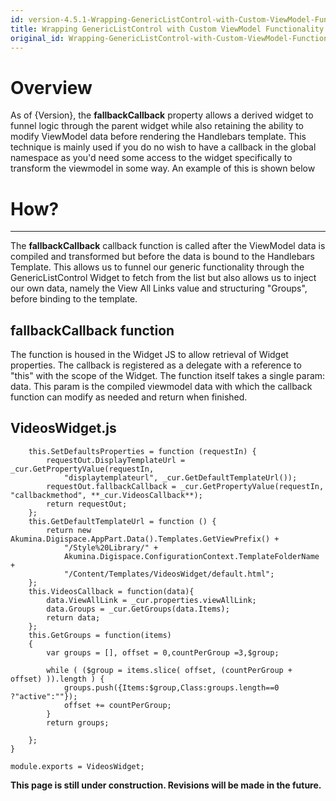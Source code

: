```yaml
---
id: version-4.5.1-Wrapping-GenericListControl-with-Custom-ViewModel-Functionality
title: Wrapping GenericListControl with Custom ViewModel Functionality
original_id: Wrapping-GenericListControl-with-Custom-ViewModel-Functionality
---
```


# Overview
As of {Version}, the **fallbackCallback** property allows a derived widget to funnel logic through the parent widget while also retaining the ability to modify ViewModel data before rendering the Handlebars template. This technique is mainly used if you do no wish to have a callback in the global namespace as you'd need some access to the widget specifically to transform the viewmodel in some way. An example of this is shown below

# How?

***

The **fallbackCallback** callback function is called after the ViewModel data is compiled and transformed but before the data is bound to the Handlebars Template. This allows us to funnel our generic functionality through the GenericListControl Widget to fetch from the list but also allows us to inject our own data, namely the View All Links value and structuring "Groups", before binding to the template.

## fallbackCallback function

The function is housed in the Widget JS to allow retrieval of Widget properties. The callback is registered as a delegate with a reference to "this" with the scope of the Widget. The function itself takes a single param: data. This param is the compiled viewmodel data with which the callback function can modify as needed and return when finished.

## VideosWidget.js

    
        this.SetDefaultsProperties = function (requestIn) {
            requestOut.DisplayTemplateUrl = _cur.GetPropertyValue(requestIn,
                "displaytemplateurl", _cur.GetDefaultTemplateUrl());
            requestOut.fallbackCallback = _cur.GetPropertyValue(requestIn, "callbackmethod", **_cur.VideosCallback**);
            return requestOut;
        };
        this.GetDefaultTemplateUrl = function () {
            return new Akumina.Digispace.AppPart.Data().Templates.GetViewPrefix() + 
                "/Style%20Library/" + 
                Akumina.Digispace.ConfigurationContext.TemplateFolderName + 
                "/Content/Templates/VideosWidget/default.html";
        };
        this.VideosCallback = function(data){
            data.ViewAllLink = _cur.properties.viewAllLink;
            data.Groups = _cur.GetGroups(data.Items);
            return data;
        };
        this.GetGroups = function(items)
        {
            var groups = [], offset = 0,countPerGroup =3,$group;

            while ( ($group = items.slice( offset, (countPerGroup + offset) )).length ) {
                groups.push({Items:$group,Class:groups.length==0 ?"active":""});
                offset += countPerGroup;
            }            
            return groups;
        
        };
    }

    module.exports = VideosWidget;

**This page is still under construction. Revisions will be made in the future.**